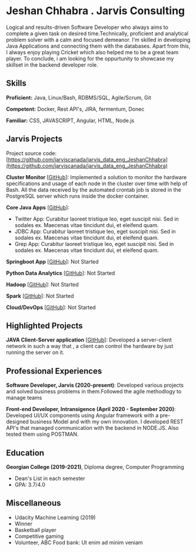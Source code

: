 # Jeshan Chhabra . Jarvis Consulting

Logical and results-driven Software Developer who always aims to complete a given task on desired time.Technically, proficient and analytical problem solver with a calm and focused demeanor. I'm skilled in developing Java Applications and connecting them with the databases. Apart from this, I always enjoy playing Cricket which also helped me to be a great team player. To conclude, i am looking for the oppurtunity to showcase my skillset in the backend developer role.

## Skills

**Proficient:** Java, Linux/Bash, RDBMS/SQL, Agile/Scrum, Git

**Competent:** Docker, Rest API's, JIRA, fermentum, Donec

**Familiar:** CSS, JAVASCRIPT, Angular, HTML, Node.js

## Jarvis Projects

Project source code: [https://github.com/jarviscanada/jarvis_data_eng_JeshanChhabra](https://github.com/jarviscanada/jarvis_data_eng_JeshanChhabra)


**Cluster Monitor** [[GitHub](https://github.com/jarviscanada/jarvis_data_eng_JeshanChhabra/tree/master/linux_sql)]: Implemented a solution to monitor the hardware specifications and usage of each node in the cluster over time with help of Bash. All the data received by the automated crontab job is stored in the PostgreSQL server which runs inside the docker container.

**Core Java Apps** [[GitHub](https://github.com/jarviscanada/jarvis_data_eng_JeshanChhabra/tree/master/core_java)]:
      
  - Twitter App: Curabitur laoreet tristique leo, eget suscipit nisi. Sed in sodales ex. Maecenas vitae tincidunt dui, et eleifend quam.
  - JDBC App: Curabitur laoreet tristique leo, eget suscipit nisi. Sed in sodales ex. Maecenas vitae tincidunt dui, et eleifend quam.
  - Grep App: Curabitur laoreet tristique leo, eget suscipit nisi. Sed in sodales ex. Maecenas vitae tincidunt dui, et eleifend quam.

**Springboot App** [[GitHub](https://github.com/jarviscanada/jarvis_data_eng_JeshanChhabra/tree/master/springboot)]: Not Started

**Python Data Analytics** [[GitHub](https://github.com/jarviscanada/jarvis_data_eng_JeshanChhabra/tree/master/python_data_anlytics)]: Not Started

**Hadoop** [[GitHub](https://github.com/jarviscanada/jarvis_data_eng_JeshanChhabra/tree/master/hadoop)]: Not Started

**Spark** [[GitHub](https://github.com/jarviscanada/jarvis_data_eng_JeshanChhabra/tree/master/spark)]: Not Started

**Cloud/DevOps** [[GitHub](https://github.com/jarviscanada/jarvis_data_eng_JeshanChhabra/tree/master/cloud_devops)]: Not Started


## Highlighted Projects
**JAVA Client-Server application** [[GitHub](https://github.com/Jeshan26/Network_Pc_Comparison)]: Developed a server-client network in such a way that , a client can control the hardware by just running the server on it. 


## Professional Experiences

**Software Developer, Jarvis (2020-present)**: Developed various projects and solved business problems in them.Followed the agile methodlogy to manage teams

**Front-end Developer, Intransigence (April 2020 - September 2020)**: Developed UI/UX components using Angular framework with a pre-designed business Model and with my own innovation. I developed REST API's that managed communication with the backend in NODE.JS. Also tested them using POSTMAN.


## Education
**Georgian College (2019-2021)**, Diploma degree, Computer Programming
- Dean's List in each semester
- GPA: 3.7/4.0


## Miscellaneous
- Udacity Machine Learning (2019)
- Winner
- Basketball player
- Competitive gaming
- Volunteer, ABC Food bank: Ut enim ad minim veniam
